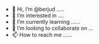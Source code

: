 - 👋 Hi, I’m @berjud .....
- 👀 I’m interested in ....
- 🌱 I’m currently learning ......
- 💞️ I’m looking to collaborate on ...
- 📫 How to reach me ......

<!---
berjud/berjud is a ✨ special ✨ repository because its `README.md` (this file) appears on your GitHub profile.
You can click the Preview link to take a look at your changes.
--->
